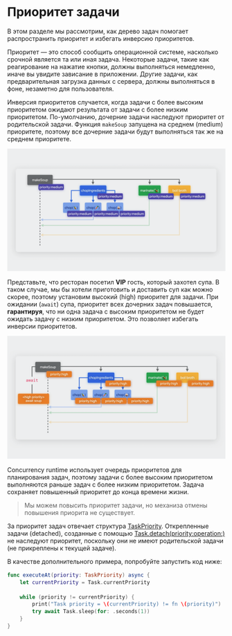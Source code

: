 # Приоритет задачи

В этом разделе мы рассмотрим, как дерево задач помогает распространить приоритет и избегать инверсию приоритетов.

Приоритет — это способ сообщить операционной системе, насколько срочной является та или иная задача.
Некоторые задачи, такие как реагирование на нажатие кнопки, должны выполняться немедленно, иначе вы увидите зависание в приложении. Другие задачи, как предварительная загрузка данных с сервера, должны выполняться в фоне, незаметно для пользователя.

Инверсия приоритетов случается, когда задачи с более высоким приоритетом ожидают результата от задачи с более низким приоритетом.
По-умолчанию, дочерние задачи наследуют приоритет от родительской задачи. Функция `makeSoup` запущена на среднем (medium) приоритете, поэтому все дочерние задачи будут выполняться так же на среднем приоритете.

![Medium Priority][medium_priority]

Представьте, что ресторан посетил **VIP** гость, который захотел супа. В таком случае, мы бы хотели приготовить и доставить суп как можно скорее, поэтому установим высокий (high) приоритет для задачи.
При ожидании (`await`) супа, приоритет всех дочерних задач повышается, **гарантируя**, что ни одна задача с высоким приоритетом не будет ожидать задачу с низким приоритетом. Это позволяет избегать инверсии приоритетов.

![High Priority][high_priority]

Concurrency runtime использует очередь приоритетов для планирования задач, поэтому задачи с более высоким приоритетом выполняются раньше задач с более низким приоритетом.
Задача сохраняет повышенный приоритет до конца времени жизни.

> Мы можем повысить приоритет задачи, но механиза отмены повышения приорита не существует.

За приоритет задач отвечает структура [TaskPriority][priority_struct]. Открепленные задачи (detached), созданные с помощью [Task.detach(priority:operation:)][detached_task] не наследуют приоритет, поскольку они не имеют родительской задачи (не прикреплены к текущей задаче).

В качестве дополнительного примера, попробуйте запустить код ниже:

```swift
func executeAt(priority: TaskPriority) async {
    let currentPriority = Task.currentPriority

    while (priority != currentPriority) {
        print("Task priority = \(currentPriority) != fn \(priority)")
        try await Task.sleep(for: .seconds(1))
    }
}
```

[medium_priority]: images/medium_priority.png
[high_priority]: images/high_priority.png
[priority_struct]: https://developer.apple.com/documentation/swift/taskpriority
[detached_task]: https://developer.apple.com/documentation/swift/task/detached(priority:operation:)-3lvix
